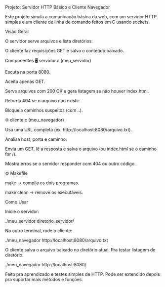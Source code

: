 Projeto: Servidor HTTP Básico e Cliente Navegador

Este projeto simula a comunicação básica da web, com um servidor HTTP simples e um cliente de linha de comando feitos em C usando sockets.

Visão Geral

O servidor serve arquivos e lista diretórios.

O cliente faz requisições GET e salva o conteúdo baixado.

Componentes
🖥️ servidor.c (meu_servidor)

Escuta na porta 8080.

Aceita apenas GET.

Serve arquivos com 200 OK e gera listagem se não houver index.html.

Retorna 404 se o arquivo não existir.

Bloqueia caminhos suspeitos (com ..).

🌐 cliente.c (meu_navegador)

Usa uma URL completa (ex: http://localhost:8080/arquivo.txt).

Analisa host, porta e caminho.

Envia um GET, lê a resposta e salva o arquivo (ou index.html se o caminho for /).

Mostra erros se o servidor responder com 404 ou outro código.

⚙️ Makefile

make → compila os dois programas.

make clean → remove os executáveis.

Como Usar

Inicie o servidor:

./meu_servidor diretorio_servidor/


No outro terminal, rode o cliente:

./meu_navegador http://localhost:8080/arquivo.txt


O cliente salva o arquivo baixado no diretório atual.
Pra testar listagem de diretório:

./meu_navegador http://localhost:8080/


Feito pra aprendizado e testes simples de HTTP. Pode ser extendido depois pra suportar mais métodos e funçoes.